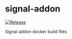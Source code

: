 # signal-addon
[![Release](https://github.com/haberda/signal-addon/actions/workflows/image.yml/badge.svg)](https://github.com/haberda/signal-addon/actions/workflows/image.yml)

Signal addon docker build files
